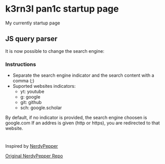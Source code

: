 # k3rn3l pan1c startup page

My currently startup page 



## JS query parser
It is now possible to change the search engine:

### Instructions
* Separate the search engine indicator and the search content with a comma (;)
* Suported websites indicators:
  * yt:  youtube
  * g:   google
  * git: github
  * sch: google.scholar

By default, if no indicator is provided, the search engine choosen is google.com
If an addres is given (http or https), you are redirected to that website.


#


Inspired by [NerdyPepper](https://github.com/NerdyPepper)

[Original NerdyPepper Repo](https://github.com/NerdyPepper/NerdyPepper.github.io)
